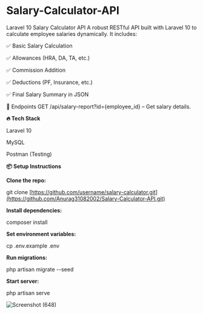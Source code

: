 # Salary-Calculator-API
Laravel 10 Salary Calculator API
A robust RESTful API built with Laravel 10 to calculate employee salaries dynamically. It includes:

✅ Basic Salary Calculation

✅ Allowances (HRA, DA, TA, etc.)

✅ Commission Addition

✅ Deductions (PF, Insurance, etc.)

✅ Final Salary Summary in JSON

📡 Endpoints
GET /api/salary-report?id={employee_id} – Get salary details.

**🔥 Tech Stack**

Laravel 10

MySQL

Postman (Testing)

**📦 Setup Instructions**

**Clone the repo:**

git clone [https://github.com/username/salary-calculator.git](https://github.com/Anurag31082002/Salary-Calculator-API.git)

**Install dependencies:**

composer install

**Set environment variables:**

cp .env.example .env

**Run migrations:**

php artisan migrate --seed

**Start server:**

php artisan serve

![Screenshot (648)](https://github.com/user-attachments/assets/83c0bb52-1816-44b6-9ccc-2e3d79e51f39)


